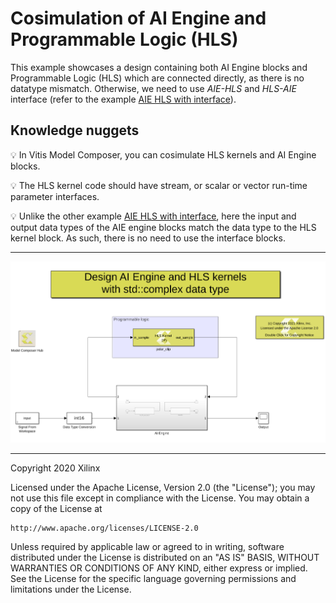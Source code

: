 # Cosimulation of AI Engine and Programmable Logic (HLS)
This example showcases a design containing both AI Engine blocks and Programmable Logic (HLS) which are connected directly, as there is no datatype mismatch. Otherwise, we need to use *AIE-HLS* and *HLS-AIE* interface (refer to the example [AIE HLS with interface](../AIE_HLS_with_interface/README.md)).


## Knowledge nuggets
:bulb: In Vitis Model Composer, you can cosimulate HLS kernels and AI Engine blocks.

:bulb: The HLS kernel code should have stream, or scalar or vector run-time parameter interfaces. 

:bulb: Unlike the other example [AIE HLS with interface](../AIE_HLS_without_interface/README.md), here the input and output data types of the AIE engine blocks match the data type to the HLS kernel block. As such, there is no need to use the interface blocks. 

-----------

![](images/screen_shot_std_complex.png)

------------
Copyright 2020 Xilinx

Licensed under the Apache License, Version 2.0 (the "License");
you may not use this file except in compliance with the License.
You may obtain a copy of the License at

    http://www.apache.org/licenses/LICENSE-2.0

Unless required by applicable law or agreed to in writing, software
distributed under the License is distributed on an "AS IS" BASIS,
WITHOUT WARRANTIES OR CONDITIONS OF ANY KIND, either express or implied.
See the License for the specific language governing permissions and
limitations under the License.

